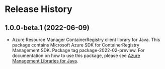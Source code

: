 # Release History

## 1.0.0-beta.1 (2022-06-09)

- Azure Resource Manager ContainerRegistry client library for Java. This package contains Microsoft Azure SDK for ContainerRegistry Management SDK.  Package tag package-2022-02-preview. For documentation on how to use this package, please see [Azure Management Libraries for Java](https://aka.ms/azsdk/java/mgmt).
